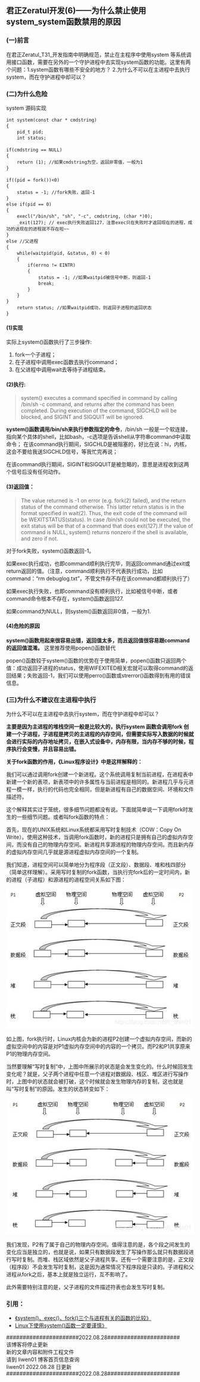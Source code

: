 君正Zeratul开发(6)——为什么禁止使用system_system函数禁用的原因
------------------------------------------------------

### (一)前言

在君正Zeratul_T31_开发指南中明确规范，禁止在主程序中使用system 等系统调用接口函数，需要在另外的一个守护进程中去实现system函数的功能。这里有两个问题：1.system函数有哪些不安全的地方？ 2.为什么不可以在主进程中去执行system，而在守护进程中却可以？

### (二)为什么危险

system 源码实现
```
int system(const char * cmdstring)
{
    pid_t pid;
    int status;

if(cmdstring == NULL)
{
    return (1); //如果cmdstring为空，返回非零值，一般为1
}

if((pid = fork())<0)
{
    status = -1; //fork失败，返回-1
}
else if(pid == 0)
{
    execl("/bin/sh", "sh", "-c", cmdstring, (char *)0);
    _exit(127); // exec执行失败返回127，注意exec只在失败时才返回现在的进程，成功的话现在的进程就不存在啦~~
}
else //父进程
{
    while(waitpid(pid, &status, 0) < 0)
    {
        if(errno != EINTR)
        {
            status = -1; //如果waitpid被信号中断，则返回-1
            break;
        }
    }
}
    return status; //如果waitpid成功，则返回子进程的返回状态
}
```

#### (1)实现

实际上system()函数执行了三步操作:
1. fork一个子进程；
2. 在子进程中调用exec函数去执行command；
3. 在父进程中调用wait去等待子进程结束。

#### (2)执行:

> system() executes a command specified in command by calling /bin/sh -c command, and returns after the command has been completed. During execution of the command, SIGCHLD will be blocked, and SIGINT and SIGQUIT will be ignored.

__system()函数调用/bin/sh来执行参数指定的命令__，/bin/sh 一般是一个软连接，指向某个具体的shell，比如bash，-c选项是告诉shell从字符串command中读取命令；
在该command执行期间，SIGCHLD是被阻塞的，好比在说：hi，内核，这会不要给我送SIGCHLD信号，等我忙完再说；

在该command执行期间，SIGINT和SIGQUIT是被忽略的，意思是进程收到这两个信号后没有任何动作。

#### (3)返回值：

> The value returned is -1 on error (e.g. fork(2) failed), and the return status of the command otherwise. This latter return status is in the format specified in wait(2). Thus, the exit code of the command will be WEXITSTATUS(status). In case /bin/sh could not be executed, the exit status will be that of a command that does exit(127).If the value of command is NULL, system() returns nonzero if the shell is available, and zero if not.

对于fork失败，system()函数返回-1。

如果exec执行成功，也即command顺利执行完毕，则返回command通过exit或return返回的值。（注意，command顺利执行不代表执行成功，比如command：“rm debuglog.txt”，不管文件存不存在该command都顺利执行了）

如果exec执行失败，也即command没有顺利执行，比如被信号中断，或者command命令根本不存在，system()函数返回127.

如果command为NULL，则system()函数返回非0值，一般为1.

#### (4)危险的原因

__system()函数用起来很容易出错，返回值太多，而且返回值很容易跟command的返回值混淆。__ 这里推荐使用popen()函数替代

popen()函数较于system()函数的优势在于使用简单，popen()函数只返回两个值：成功返回子进程的status，使用WIFEXITED相关宏就可以取得command的返回结果；失败返回-1，我们可以使用perro()函数或strerror()函数得到有用的错误信息。

### (三)为什么不建议在主进程中执行

为什么不可以在主进程中去执行system，而在守护进程中却可以？

__主要是因为主进程的堆栈空间一般是比较大的，执行system 函数会调用fork 创建一个子进程，子进程是拷贝的主进程的内存空间，但需要实际写入数据的时候就会进行实际的内存地址拷贝，在嵌入式设备中，内存有限，当内存不够的时候，程序执行会变慢，并且容易出错。__

__关于fork函数的作用，《Linux程序设计》中是这样解释的：__

我们可以通过调用fork创建一个新进程。这个系统调用复制当前进程，在进程表中新建一个新的表项，新表项中的许多属性与当前进程是相同的。新进程几乎与元进程一模一样，执行的代码也完全相同，但是新进程有自己的数据空间、环境和文件描述符。

这个解释其实过于笼统，很多细节问题都没有说。下面就简单说一下调用fork时发生的一些细节问题。或者叫fork函数的特点：

首先，现在的UNIX系统和Linux系统都采用写时复制技术（COW：Copy On Write）。使用这种技术，当调用fork函数时，新的进程只是拥有自己的虚拟内存空间，而没有自己的物理内存空间。新进程共享源进程的物理内存空间。而且新内存的虚拟内存空间几乎就是源进程虚拟内存空间的一个复制。

我们知道，进程空间可以简单地分为程序段（正文段）、数据段、堆和栈四部分（简单这样理解）。采用写时复制的fork函数，当执行完fork后的一定时间内，新的进程（子进程）和源进程的进程空间关系如下图：

![在这里插入图片描述](image7.png)

如上图，fork执行时，Linux内核会为新的进程P2创建一个虚拟内存空间，而新的虚拟空间中的内容是对P1虚拟内存空间中的内容的一个拷贝。而P2和P1共享原来P1的物理内存空间。

当然要理解“写时复制”中，上图中所展示的状态是会发生变化的。什么时候回发生变化呢？就是，父子两个进程中任意一个进程对数据段、栈区、堆区进行写操作时，上图中的状态就会被打破，这个时候就会发生物理内存的复制，这也就是叫“写时复制”的原因。发生的状态转变如下：

![在这里插入图片描述](image8.png)

我们发现，P2有了属于自己的物理内存空间。值得注意的是，各个段之间发生的变化应当是独立的，也就是说，如果只有数据段发生了写操作那么就只有数据段进行写时复制。而堆、栈区域依然是父子进程共享。还有一个需要注意的是，正文段（程序段）不会发生写时复制，这是因为通常情况下程序段是只读的。子进程和父进程从fork之后，基本上就是独立运行，互不影响了。

此外需要特别注意的是，父子进程的文件描述符表也会发生写时复制。

### 引用：

- [《system()、exec()、fork()三个与进程有关的函数的比较》](https://my.oschina.net/renhc/blog/53580)
- [Linux下使用system()函数一定要谨慎》](https://www.cnblogs.com/qingergege/p/6601807.html)

######################2022.08.28######################  
该博客将停止更新  
新的文章内容和附件工程文件  
请到 liwen01 博客首页信息查询  
liwen01 2022.08.28 日更新  
######################2022.08.28######################
